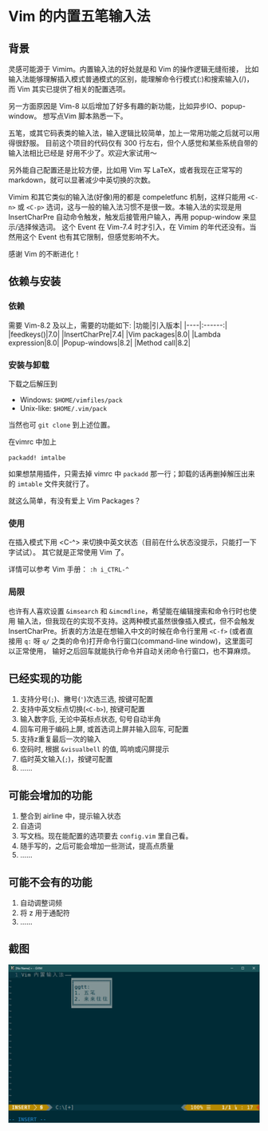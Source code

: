 # Vim 的内置五笔输入法
## 背景
灵感可能源于 Vimim。内置输入法的好处就是和 Vim 的操作逻辑无缝衔接，
比如输入法能够理解插入模式普通模式的区别，能理解命令行模式(:)和搜索输入(/)，而
Vim 其实已提供了相关的配置选项。

另一方面原因是 Vim-8 以后增加了好多有趣的新功能，比如异步IO、popup-window。
想写点Vim 脚本熟悉一下。

五笔，或其它码表类的输入法，输入逻辑比较简单，加上一常用功能之后就可以用得很舒服。
目前这个项目的代码仅有 300 行左右，但个人感觉和某些系统自带的输入法相比已经是
好用不少了。欢迎大家试用〜

另外能自己配置还是比较方便，比如用 Vim 写 LaTeX，或者我现在正常写的
markdown，就可以显著减少中英切换的次数。

Vimim 和其它类似的输入法(好像)用的都是 compeletfunc 机制，这样只能用 `<C-n>` 或
`<C-p>` 选词，这与一般的输入法习惯不是很一致。本输入法的实现是用 InsertCharPre
自动命令触发，触发后接管用户输入，再用 popup-window 来显示/选择候选词。
这个 Event 在 Vim-7.4 时才引入，在 Vimim 的年代还没有。当然用这个 Event
也有其它限制，但感觉影响不大。

感谢 Vim 的不断进化！

## 依赖与安装
### 依赖
需要 Vim-8.2 及以上，需要的功能如下:
|功能|引入版本|
|----|:------:|
|feedkeys()|7.0|
|InsertCharPre|7.4|
|Vim packages|8.0|
|Lambda expression|8.0|
|Popup-windows|8.2|
|Method call|8.2|

### 安装与卸载
下载之后解压到
* Windows: `$HOME/vimfiles/pack`
* Unix-like: `$HOME/.vim/pack`

当然也可 `git clone` 到上述位置。

在vimrc 中加上
```
packadd! imtalbe
```

如果想禁用插件，只需去掉 vimrc 中 `packadd` 那一行；卸载的话再删掉解压出来的
`imtable` 文件夹就行了。

就这么简单，有没有爱上 Vim Packages？

### 使用
在插入模式下用 <C-^> 来切换中英文状态（目前在什么状态没提示，只能打一下字试试）。
其它就是正常使用 Vim 了。

详情可以参考 Vim 手册：
`:h i_CTRL-^`

### 局限
也许有人喜欢设置 `&imsearch` 和 `&imcmdline`，希望能在编辑搜索和命令行时也使用
输入法，但我现在的实现不支持。这两种模式虽然很像插入模式，但不会触发
InsertCharPre。折衷的方法是在想输入中文的时候在命令行里用 `<C-f>` (或者直接用
`q:` 呀 `q/` 之类的命令)打开命令行窗口(command-line window)，这里面可以正常使用，
输好之后回车就能执行命令并自动关闭命令行窗口，也不算麻烦。

## 已经实现的功能
1. 支持分号(`;`)、撇号(`'`)次选三选, 按键可配置
1. 支持中英文标点切换(`<C-b>`), 按键可配置
1. 输入数字后, 无论中英标点状态, 句号自动半角
1. 回车可用于编码上屏, 或首选词上屏并输入回车, 可配置
1. 支持z重复最后一次的输入
1. 空码时, 根据 `&visualbell` 的值, 鸣响或闪屏提示
1. 临时英文输入(`;`)，按键可配置
1. ……

## 可能会增加的功能
1. 整合到 airline 中，提示输入状态
1. 自造词
1. 写文档。现在能配置的选项要去 `config.vim` 里自己看。
1. 随手写的，之后可能会增加一些测试，提高点质量
1. ……

## 可能不会有的功能
1. 自动调整词频
1. 将 z 用于通配符
1. ……

## 截图
![screenshot](media/screenshot.png)
